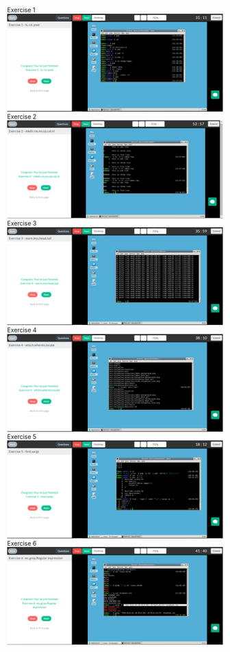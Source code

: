 Exercise 1
![image1](https://github.com/chenzdido/TWU-C-Pre-Courses/blob/master/Linux%20Basic%20Commands/Exercise1.PNG)
Exercise 2
![image1](https://github.com/chenzdido/TWU-C-Pre-Courses/blob/master/Linux%20Basic%20Commands/Exercise2.PNG)
Exercise 3
![image1](https://github.com/chenzdido/TWU-C-Pre-Courses/blob/master/Linux%20Basic%20Commands/Exercise3.PNG)
Exercise 4
![image1](https://github.com/chenzdido/TWU-C-Pre-Courses/blob/master/Linux%20Basic%20Commands/Exercise4.PNG)
Exercise 5
![image1](https://github.com/chenzdido/TWU-C-Pre-Courses/blob/master/Linux%20Basic%20Commands/Exercise5.PNG)
Exercise 6
![image1](https://github.com/chenzdido/TWU-C-Pre-Courses/blob/master/Linux%20Basic%20Commands/Exercise6.PNG)
